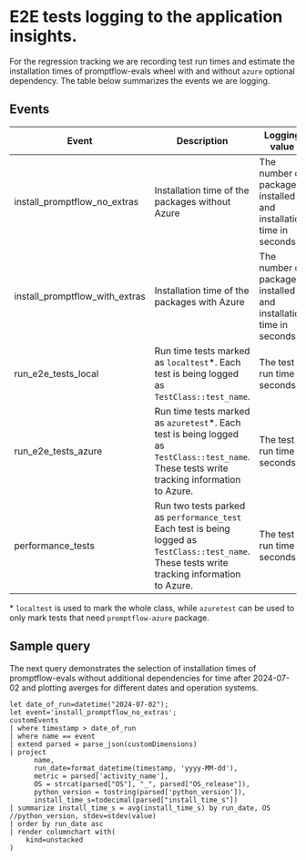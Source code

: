 # E2E tests logging to the application insights.
For the regression tracking we are recording test run times and estimate the installation times of promptflow-evals wheel with and without `azure` optional dependency. The table below summarizes the events we are logging.

## Events
| Event | Description | Logging value | Is recorded |
|-------|-------------|---------------|-------------|
| install_promptflow_no_extras | Installation time of the packages without Azure | The number of packages installed and installation time in seconds | N/A |
| install_promptflow_with_extras | Installation time of the packages with Azure | The number of packages installed and installation time in seconds | N/A |
| run_e2e_tests_local | Run time tests marked as `localtest`\*. Each test is being logged as `TestClass::test_name`. | The test run time in seconds | No |
| run_e2e_tests_azure | Run time tests marked as `azuretest`\*. Each test is being logged as `TestClass::test_name`. These tests write tracking information to Azure. | The test run time in seconds | Yes |
| performance_tests | Run two tests parked as `performance_test` Each test is being logged as `TestClass::test_name`. These tests write tracking information to Azure. | The test run time in seconds | No |

\* `localtest` is used to mark the whole class, while `azuretest` can be used to only mark tests that need `promptflow-azure` package.

## Sample query
The next query demonstrates the selection of installation times of promptflow-evals without additional dependencies for time after 2024-07-02 and plotting averges for different dates and operation systems.

```
let date_of_run=datetime("2024-07-02");
let event='install_promptflow_no_extras';
customEvents
| where timestamp > date_of_run
| where name == event
| extend parsed = parse_json(customDimensions)
| project 
      name,
      run_date=format_datetime(timestamp, 'yyyy-MM-dd'),
      metric = parsed['activity_name'],
      OS = strcat(parsed["OS"], "_", parsed["OS_release"]),
      python_version = tostring(parsed['python_version']),
      install_time_s=todecimal(parsed["install_time_s"])
| summarize install_time_s = avg(install_time_s) by run_date, OS //python_version, stdev=stdev(value)
| order by run_date asc
| render columnchart with(
    kind=unstacked
)
```